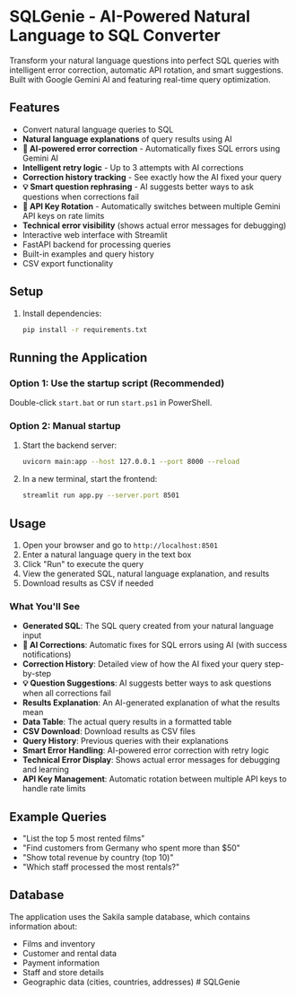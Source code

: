 # SQLGenie - AI-Powered Natural Language to SQL Converter

Transform your natural language questions into perfect SQL queries with intelligent error correction, automatic API rotation, and smart suggestions. Built with Google Gemini AI and featuring real-time query optimization.

## Features

- Convert natural language queries to SQL
- **Natural language explanations** of query results using AI
- **🤖 AI-powered error correction** - Automatically fixes SQL errors using Gemini AI
- **Intelligent retry logic** - Up to 3 attempts with AI corrections
- **Correction history tracking** - See exactly how the AI fixed your query
- **💡 Smart question rephrasing** - AI suggests better ways to ask questions when corrections fail
- **🔄 API Key Rotation** - Automatically switches between multiple Gemini API keys on rate limits
- **Technical error visibility** (shows actual error messages for debugging)
- Interactive web interface with Streamlit
- FastAPI backend for processing queries
- Built-in examples and query history
- CSV export functionality

## Setup

1. Install dependencies:
   ```bash
   pip install -r requirements.txt
   ```
## Running the Application

### Option 1: Use the startup script (Recommended)
Double-click `start.bat` or run `start.ps1` in PowerShell.

### Option 2: Manual startup
1. Start the backend server:
   ```bash
   uvicorn main:app --host 127.0.0.1 --port 8000 --reload
   ```

2. In a new terminal, start the frontend:
   ```bash
   streamlit run app.py --server.port 8501
   ```

## Usage

1. Open your browser and go to `http://localhost:8501`
2. Enter a natural language query in the text box
3. Click "Run" to execute the query
4. View the generated SQL, natural language explanation, and results
5. Download results as CSV if needed

### What You'll See

- **Generated SQL**: The SQL query created from your natural language input
- **🤖 AI Corrections**: Automatic fixes for SQL errors using AI (with success notifications)
- **Correction History**: Detailed view of how the AI fixed your query step-by-step
- **💡 Question Suggestions**: AI suggests better ways to ask questions when all corrections fail
- **Results Explanation**: An AI-generated explanation of what the results mean
- **Data Table**: The actual query results in a formatted table
- **CSV Download**: Download results as CSV files
- **Query History**: Previous queries with their explanations
- **Smart Error Handling**: AI-powered error correction with retry logic
- **Technical Error Display**: Shows actual error messages for debugging and learning
- **API Key Management**: Automatic rotation between multiple API keys to handle rate limits

## Example Queries

- "List the top 5 most rented films"
- "Find customers from Germany who spent more than $50"
- "Show total revenue by country (top 10)"
- "Which staff processed the most rentals?"

## Database

The application uses the Sakila sample database, which contains information about:
- Films and inventory
- Customer and rental data
- Payment information
- Staff and store details
- Geographic data (cities, countries, addresses)
#   S Q L G e n i e  
 